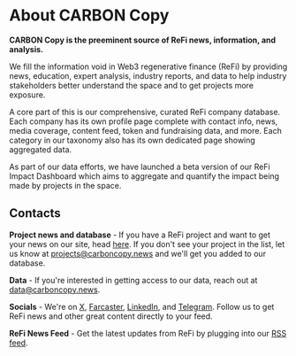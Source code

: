 # About CARBON Copy

**CARBON Copy is the preeminent source of ReFi news, information, and analysis.**

We fill the information void in Web3 regenerative finance (ReFi) by providing news, education, expert analysis, industry reports, and data to help industry stakeholders better understand the space and to get projects more exposure.

A core part of this is our comprehensive, curated ReFi company database. Each company has its own profile page complete with contact info, news, media coverage, content feed, token and fundraising data, and more. Each category in our taxonomy also has its own dedicated page showing aggregated data.

As part of our data efforts, we have launched a beta version of our ReFi Impact Dashboard which aims to aggregate and quantify the impact being made by projects in the space.

## Contacts

**Project news and database** - If you have a ReFi project and want to get your news on our site, head [here](https://baserow.io/form/Bvg1VhbZvYjYDyylflMoYvqPA7Gogg1GDeTjzO8ku-o). If you don't see your project in the list, let us know at projects@carboncopy.news and we'll get you added to our database.

**Data** - If you're interested in getting access to our data, reach out at data@carboncopy.news.

**Socials** - We're on [X](https://x.com/cc_refi_news), [Farcaster](https://warpcast.com/carboncopy-refi), [LinkedIn](https://www.linkedin.com/company/carbon-copy-news/), and [Telegram](https://t.me/carboncopyrefi). Follow us to get ReFi news and other great content directly to your feed.

**ReFi News Feed** - Get the latest updates from ReFi by plugging into our [RSS feed](https://api.carboncopy.news/feed).
